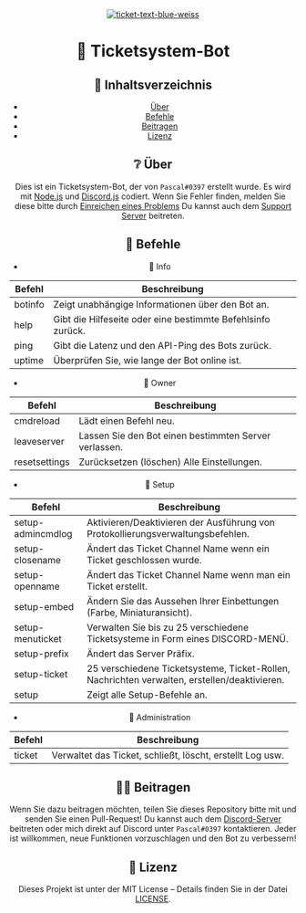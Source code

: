 <center><a href="https://ibb.co/fqrmCvH"><img src="https://i.ibb.co/BcT8gNB/ticket-text-blue-weiss.jpg" alt="ticket-text-blue-weiss" border="0"></a>

# 🎫 Ticketsystem-Bot
## 📝 Inhaltsverzeichnis

+ [Über](https://github.com/cyberlox-dev/Ticketsystem-Bot#-über)
+ [Befehle](https://github.com/cyberlox-dev/Ticketsystem-Bot#-Befehle)
+ [Beitragen](https://github.com/cyberlox-dev/Ticketsystem-Bot#%EF%B8%8F-Beitragen)
+ [Lizenz](https://github.com/cyberlox-dev/Ticketsystem-Bot#-Lizenz)

## ❔ Über
Dies ist ein Ticketsystem-Bot, der von `Pascal#0397` erstellt wurde. Es wird mit [Node.js](https://nodejs.org/en/) und [Discord.js](https://discord.js.org) codiert.
Wenn Sie Fehler finden, melden Sie diese bitte durch [Einreichen eines Problems](https://github.com/cyberlox-dev/Ticketsystem-Bot/issues/new) 
Du kannst auch dem [Support Server](https://discord.gg/KBTKwWH3NG) beitreten.

## 💬 Befehle
+ 🔰 Info

Befehl | Beschreibung
------------ | -------------
botinfo | Zeigt unabhängige Informationen über den Bot an.
help | Gibt die Hilfeseite oder eine bestimmte Befehlsinfo zurück.
ping | Gibt die Latenz und den API-Ping des Bots zurück.
uptime | Überprüfen Sie, wie lange der Bot online ist.

+ 👑 Owner

Befehl | Beschreibung
------------ | -------------
cmdreload | Lädt einen Befehl neu.
leaveserver | Lassen Sie den Bot einen bestimmten Server verlassen.
resetsettings | Zurücksetzen (löschen) Alle Einstellungen.

+ 💪 Setup

Befehl | Beschreibung
------------ | -------------
setup-admincmdlog | Aktivieren/Deaktivieren der Ausführung von Protokollierungsverwaltungsbefehlen.
setup-closename | Ändert das Ticket Channel Name wenn ein Ticket geschlossen wurde.
setup-openname | Ändert das Ticket Channel Name wenn man ein Ticket erstellt.
setup-embed | Ändern Sie das Aussehen Ihrer Einbettungen (Farbe, Miniaturansicht).
setup-menuticket | Verwalten Sie bis zu 25 verschiedene Ticketsysteme in Form eines DISCORD-MENÜ.
setup-prefix | Ändert das Server Präfix.
setup-ticket | 25 verschiedene Ticketsysteme, Ticket-Rollen, Nachrichten verwalten, erstellen/deaktivieren.
setup | Zeigt alle Setup-Befehle an.

+ 🚫 Administration

Befehl | Beschreibung
------------ | -------------
ticket | Verwaltet das Ticket, schließt, löscht, erstellt Log usw.

## 🙋‍♂️ Beitragen
Wenn Sie dazu beitragen möchten, teilen Sie dieses Repository bitte mit und senden Sie einen Pull-Request! Du kannst auch dem [Discord-Server](https://discord.gg/KBTKwWH3NG) beitreten oder mich direkt auf Discord unter `Pascal#0397` kontaktieren. Jeder ist willkommen, neue Funktionen vorzuschlagen und den Bot zu verbessern!

## 📄 Lizenz
Dieses Projekt ist unter der MIT License – Details finden Sie in der Datei [LICENSE](https://github.com/cyberlox-dev/Ticketsystem-Bot/blob/main/LICENSE).
